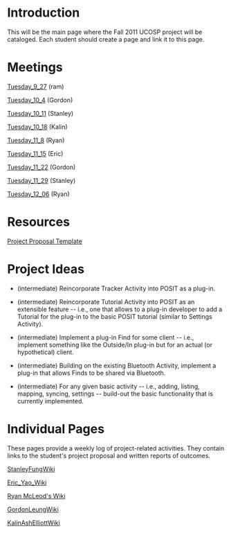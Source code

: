 # Introduction #

This will be the main page where the Fall 2011 UCOSP project will be cataloged. Each student should create a page and link it to this page.

# Meetings #

[Tuesday\_9\_27](Tuesday_9_27.md) (ram)

[Tuesday\_10\_4](Tuesday_10_4.md) (Gordon)

[Tuesday\_10\_11](Tuesday_10_11.md) (Stanley)

[Tuesday\_10\_18](Tuesday_10_18.md) (Kalin)

[Tuesday\_11\_8](Tuesday_11_8.md) (Ryan)

[Tuesday\_11\_15](Tuesday_11_15.md) (Eric)

[Tuesday\_11\_22](Tuesday_11_22.md) (Gordon)

[Tuesday\_11\_29](Tuesday_11_29.md) (Stanley)

[Tuesday\_12\_06](Tuesday_12_06.md) (Ryan)


# Resources #

[Project Proposal Template](http://www.cs.trincoll.edu/~ram/hfoss/UCOSP_Proposal.odt)

# Project Ideas #

  * (intermediate) Reincorporate Tracker Activity into POSIT as a plug-in.

  * (intermediate) Reincorporate Tutorial Activity into POSIT as an extensible feature -- i.e., one that allows to a plug-in developer to add a Tutorial for the plug-in to the basic POSIT tutorial (similar to Settings Activity).

  * (intermediate) Implement a plug-in Find for some client -- i.e., implement something like the Outside/In plug-in but for an actual (or hypothetical) client.

  * (intermediate) Building on the existing Bluetooth Activity, implement a plug-in that allows Finds to be shared via Bluetooth.

  * (intermediate) For any given basic activity -- i.e., adding, listing, mapping, syncing, settings -- build-out the basic functionality that is currently implemented.


# Individual Pages #

These pages provide a weekly log of project-related activities. They contain links to the student's project proposal and written reports of outcomes.

[StanleyFungWiki](http://code.google.com/p/posit-mobile/wiki/StanleyFungWiki)

[Eric\_Yao\_Wiki](http://code.google.com/p/posit-mobile/wiki/Eric_Yao_Wiki?ts=1317136068&updated=Eric_Yao_Wiki)

[Ryan McLeod's Wiki](Ryan_McLeod_Wiki.md)

[GordonLeungWiki](GordonLeungWiki.md)

[KalinAshElliottWiki](http://code.google.com/p/posit-mobile/wiki/Kalin_AshElliott_Wiki)